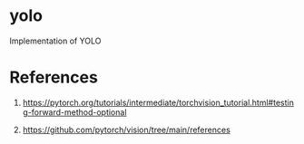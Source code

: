 # yolo
Implementation of YOLO

# References
1. https://pytorch.org/tutorials/intermediate/torchvision_tutorial.html#testing-forward-method-optional

2. https://github.com/pytorch/vision/tree/main/references